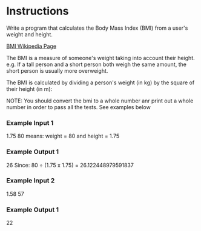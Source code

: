 # Instructions

Write a program that calculates the Body Mass Index (BMI) from a user's weight and height.

[BMI Wikipedia Page](https://www.wikiwand.com/en/Body_mass_index)

The BMI is a measure of someone's weight taking into account their height. e.g. If a tall person and a short person both weigh the same amount, the short person is usually more overweight.

The BMI is calculated by dividing a person's weight (in kg) by the square of their height (in m):

NOTE: You should convert the bmi to a whole number anr print out a whole number in order to pass all the tests. See examples below

### Example Input 1
1.75
80
means: weight = 80 and height = 1.75

### Example Output 1
26
Since: 80 ÷ (1.75 x 1.75) = 26.122448979591837

### Example Input 2
1.58
57

### Example Output 1
22